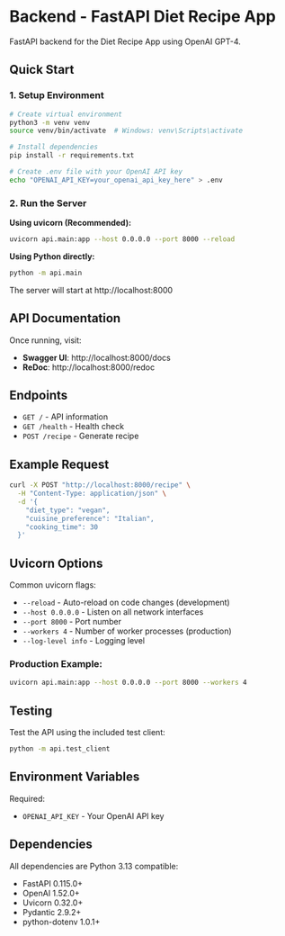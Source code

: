# Backend - FastAPI Diet Recipe App

FastAPI backend for the Diet Recipe App using OpenAI GPT-4.

## Quick Start

### 1. Setup Environment

```bash
# Create virtual environment
python3 -m venv venv
source venv/bin/activate  # Windows: venv\Scripts\activate

# Install dependencies
pip install -r requirements.txt

# Create .env file with your OpenAI API key
echo "OPENAI_API_KEY=your_openai_api_key_here" > .env
```

### 2. Run the Server

**Using uvicorn (Recommended):**
```bash
uvicorn api.main:app --host 0.0.0.0 --port 8000 --reload
```

**Using Python directly:**
```bash
python -m api.main
```

The server will start at http://localhost:8000

## API Documentation

Once running, visit:
- **Swagger UI**: http://localhost:8000/docs
- **ReDoc**: http://localhost:8000/redoc

## Endpoints

- `GET /` - API information
- `GET /health` - Health check
- `POST /recipe` - Generate recipe

## Example Request

```bash
curl -X POST "http://localhost:8000/recipe" \
  -H "Content-Type: application/json" \
  -d '{
    "diet_type": "vegan",
    "cuisine_preference": "Italian",
    "cooking_time": 30
  }'
```

## Uvicorn Options

Common uvicorn flags:
- `--reload` - Auto-reload on code changes (development)
- `--host 0.0.0.0` - Listen on all network interfaces
- `--port 8000` - Port number
- `--workers 4` - Number of worker processes (production)
- `--log-level info` - Logging level

### Production Example:
```bash
uvicorn api.main:app --host 0.0.0.0 --port 8000 --workers 4
```

## Testing

Test the API using the included test client:
```bash
python -m api.test_client
```

## Environment Variables

Required:
- `OPENAI_API_KEY` - Your OpenAI API key

## Dependencies

All dependencies are Python 3.13 compatible:
- FastAPI 0.115.0+
- OpenAI 1.52.0+
- Uvicorn 0.32.0+
- Pydantic 2.9.2+
- python-dotenv 1.0.1+

